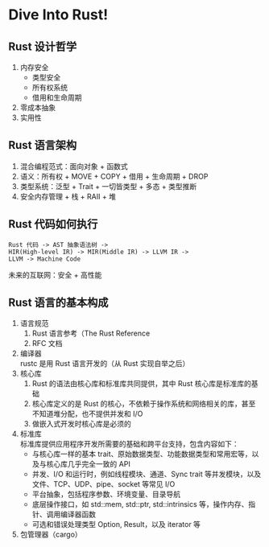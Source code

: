 
# Dive Into Rust!

## Rust 设计哲学
1. 内存安全  
   + 类型安全  
   + 所有权系统  
   + 借用和生命周期  
2. 零成本抽象  
3. 实用性

## Rust 语言架构
1. 混合编程范式：面向对象 + 函数式  
2. 语义：所有权 + MOVE + COPY + 借用 + 生命周期 + DROP
3. 类型系统：泛型 + Trait + 一切皆类型 + 多态 + 类型推断
4. 安全内存管理 + 栈 + RAII + 堆

## Rust 代码如何执行
	Rust 代码 -> AST 抽象语法树 ->  
	HIR(High-level IR) -> MIR(Middle IR) -> LLVM IR ->  
	LLVM -> Machine Code
未来的互联网：安全 + 高性能

## Rust 语言的基本构成
1. 语言规范
   1. Rust 语言参考（The Rust Reference
   2. RFC 文档
2. 编译器  
	rustc 是用 Rust 语言开发的（从 Rust 实现自举之后）
3. 核心库  
   1. Rust 的语法由核心库和标准库共同提供，其中 Rust 核心库是标准库的基础  
   2. 核心库定义的是 Rust 的核心，不依赖于操作系统和网络相关的库，甚至不知道堆分配，也不提供并发和 I/O
   3. 做嵌入式开发时核心库是必须的
4. 标准库  
   标准库提供应用程序开发所需要的基础和跨平台支持，包含内容如下：
	+ 与核心库一样的基本 trait、原始数据类型、功能数据类型和常用宏等，以及与核心库几乎完全一致的 API
	+ 并发、I/O 和运行时，例如线程模块、通道、Sync trait 等并发模块，以及文件、TCP、UDP、pipe、socket 等常见 I/O
	+ 平台抽象，包括程序参数、环境变量、目录导航
	+ 底层操作接口，如 std::mem, std::ptr, std::intrinsics 等，操作内存、指针、调用编译器函数
	+ 可选和错误处理类型 Option, Result，以及 iterator 等
5. 包管理器（cargo）
